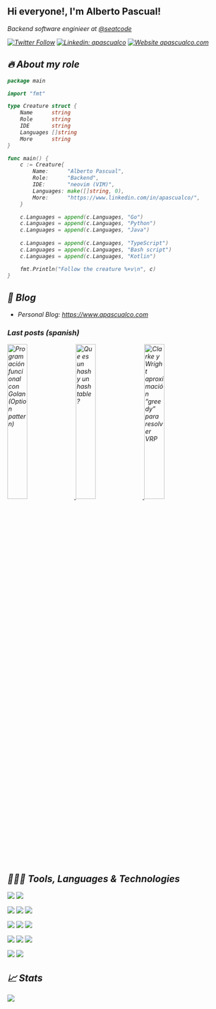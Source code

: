 <h2> Hi everyone!, I'm Alberto Pascual!</h2>
<p><em> Backend software enginieer at <a href="https://github.com/seatcode">@seatcode</a>

[![Twitter Follow](https://img.shields.io/twitter/follow/apascualco?label=Follow)](https://twitter.com/intent/follow?screen_name=apascualco)
[![Linkedin: apascualco](https://img.shields.io/badge/-apascualco-blue?style=flat-square&logo=Linkedin&logoColor=white&link=https://www.linkedin.com/in/apascualco/)](https://www.linkedin.com/in/apascualco/)
[![Website apascualco.com](https://img.shields.io/website.svg?down_color=red&down_message=down&apascualco_color=green&up_message=apascualco.com&url=https://apascualco.com)](https://apascualco.com)

## 🔥 About my role
```go
package main

import "fmt"

type Creature struct {
	Name      string
	Role      string
	IDE       string
	Languages []string
	More      string
}

func main() {
	c := Creature{
		Name:      "Alberto Pascual",
		Role:      "Backend",
		IDE:       "neovim (VIM)",
		Languages: make([]string, 0),
		More:      "https://www.linkedin.com/in/apascualco/",
	}

	c.Languages = append(c.Languages, "Go")
	c.Languages = append(c.Languages, "Python")
	c.Languages = append(c.Languages, "Java")
	
	c.Languages = append(c.Languages, "TypeScript")
	c.Languages = append(c.Languages, "Bash script")
	c.Languages = append(c.Languages, "Kotlin")

	fmt.Println("Follow the creature %+v\n", c)
}

```

## 📝 Blog
- Personal Blog: https://www.apascualco.com

### Last posts (spanish)
<a href='https://www.apascualco.com/go/programacion-funcional-con-golan-option-pattern/' target='_blank'>
  <img width='30%' src='https://i2.wp.com/www.apascualco.com/wp-content/uploads/2021/08/Screenshot-2021-08-26-at-17.12.59.png?w=461&ssl=1' alt='Programación funcional con Golan (Option pattern)' />
</a>
<a href='https://www.apascualco.com/algoritmos/que-es-un-hash-y-un-hash-table/' target='_blank'>
  <img width='30%' src='https://i2.wp.com/www.apascualco.com/wp-content/uploads/2021/08/IMG_D87194BA20AF-1.jpeg?zoom=2&resize=363%2C188&ssl=1' alt='Que es un hash y un hash table ?' />
</a>
<a href='https://www.apascualco.com/algoritmos/clarke-y-wright-aproximacion-greedy-para-resolver-vrp/' target='_blank'>
  <img width='30%' src='https://i0.wp.com/www.apascualco.com/wp-content/uploads/2021/05/Captura-de-pantalla-2021-05-29-a-las-12.25.59.png?zoom=2&resize=363%2C188&ssl=1' alt='Clarke y Wright aproximación “greedy” para resolver VRP' />
</a>

## 👨🏽‍💻 Tools, Languages & Technologies

![](https://img.shields.io/badge/OS-macOs-blue?logo=Apple&logoColor=white)
![](https://img.shields.io/badge/IDE-Neovim-blue?logo=Neovim&logoColor=white)

![](https://img.shields.io/badge/Code-Go-blue?logo=Go&logoColor=white)
![](https://img.shields.io/badge/Code-Python-blue?logo=Python&logoColor=white)
![](https://img.shields.io/badge/Code-Java-blue?logo=Java&logoColor=white)

![](https://img.shields.io/badge/CLOUD-AWS-blue?logo=Amazon%20AWS&logoColor=white)
![](https://img.shields.io/badge/CLOUD-K8s-blue?logo=Kubernetes&logoColor=white)
![](https://img.shields.io/badge/CLOUD-azure-blue?logo=microsoft%20azure&logoColor=white)

![](https://img.shields.io/badge/DB-MySQL-blue?logo=MySQL&logoColor=white)
![](https://img.shields.io/badge/DB-PostgreSQL-blue?logo=PostgreSQL&logoColor=white)
![](https://img.shields.io/badge/DB-MongoDB-blue?logo=MongoDB&logoColor=white)

![](https://img.shields.io/badge/Tools-Redis-blue?logo=Redis&logoColor=white)
![](https://img.shields.io/badge/Tools-RabbitMQ-blue?logo=RabbitMQ&logoColor=white)

## &#x1f4c8; Stats

<a href="https://github.com/apascualco/apascualco">
  <img align="center" src="https://github-readme-stats.vercel.app/api/top-langs/?username=apascualco&hide=c%2B%2B,c,matlab,assembly&title_color=6aa6f8&text_color=8a919a&icon_color=6aa6f8&bg_color=22272e" />
</a>
